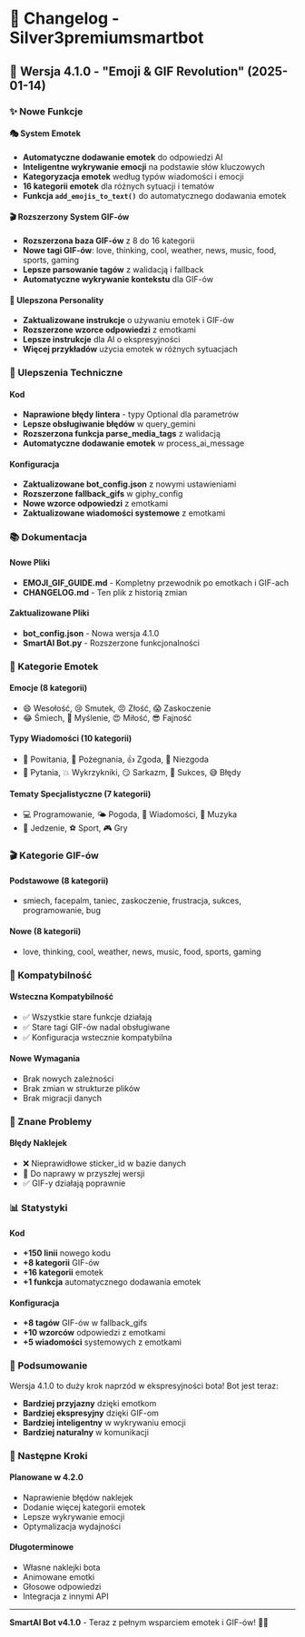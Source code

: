 # 📝 Changelog - Silver3premiumsmartbot

## 🚀 Wersja 4.1.0 - "Emoji & GIF Revolution" (2025-01-14)

### ✨ Nowe Funkcje

#### 🎭 System Emotek
- **Automatyczne dodawanie emotek** do odpowiedzi AI
- **Inteligentne wykrywanie emocji** na podstawie słów kluczowych
- **Kategoryzacja emotek** według typów wiadomości i emocji
- **16 kategorii emotek** dla różnych sytuacji i tematów
- **Funkcja `add_emojis_to_text()`** do automatycznego dodawania emotek

#### 🎬 Rozszerzony System GIF-ów
- **Rozszerzona baza GIF-ów** z 8 do 16 kategorii
- **Nowe tagi GIF-ów**: love, thinking, cool, weather, news, music, food, sports, gaming
- **Lepsze parsowanie tagów** z walidacją i fallback
- **Automatyczne wykrywanie kontekstu** dla GIF-ów

#### 🧠 Ulepszona Personality
- **Zaktualizowane instrukcje** o używaniu emotek i GIF-ów
- **Rozszerzone wzorce odpowiedzi** z emotkami
- **Lepsze instrukcje** dla AI o ekspresyjności
- **Więcej przykładów** użycia emotek w różnych sytuacjach

### 🔧 Ulepszenia Techniczne

#### Kod
- **Naprawione błędy lintera** - typy Optional dla parametrów
- **Lepsze obsługiwanie błędów** w query_gemini
- **Rozszerzona funkcja parse_media_tags** z walidacją
- **Automatyczne dodawanie emotek** w process_ai_message

#### Konfiguracja
- **Zaktualizowane bot_config.json** z nowymi ustawieniami
- **Rozszerzone fallback_gifs** w giphy_config
- **Nowe wzorce odpowiedzi** z emotkami
- **Zaktualizowane wiadomości systemowe** z emotkami

### 📚 Dokumentacja

#### Nowe Pliki
- **EMOJI_GIF_GUIDE.md** - Kompletny przewodnik po emotkach i GIF-ach
- **CHANGELOG.md** - Ten plik z historią zmian

#### Zaktualizowane Pliki
- **bot_config.json** - Nowa wersja 4.1.0
- **SmartAI Bot.py** - Rozszerzone funkcjonalności

### 🎯 Kategorie Emotek

#### Emocje (8 kategorii)
- 😄 Wesołość, 😢 Smutek, 😠 Złość, 😱 Zaskoczenie
- 😂 Śmiech, 🤔 Myślenie, 😍 Miłość, 😎 Fajność

#### Typy Wiadomości (10 kategorii)
- 👋 Powitania, 👋 Pożegnania, 👍 Zgoda, 🤔 Niezgoda
- 🤔 Pytania, 💥 Wykrzykniki, 😏 Sarkazm, 🎉 Sukces, 😅 Błędy

#### Tematy Specjalistyczne (7 kategorii)
- 💻 Programowanie, 🌤️ Pogoda, 📰 Wiadomości, 🎵 Muzyka
- 🍕 Jedzenie, ⚽ Sport, 🎮 Gry

### 🎬 Kategorie GIF-ów

#### Podstawowe (8 kategorii)
- smiech, facepalm, taniec, zaskoczenie, frustracja, sukces, programowanie, bug

#### Nowe (8 kategorii)
- love, thinking, cool, weather, news, music, food, sports, gaming

### 🔄 Kompatybilność

#### Wsteczna Kompatybilność
- ✅ Wszystkie stare funkcje działają
- ✅ Stare tagi GIF-ów nadal obsługiwane
- ✅ Konfiguracja wstecznie kompatybilna

#### Nowe Wymagania
- Brak nowych zależności
- Brak zmian w strukturze plików
- Brak migracji danych

### 🐛 Znane Problemy

#### Błędy Naklejek
- ❌ Nieprawidłowe sticker_id w bazie danych
- 🔧 Do naprawy w przyszłej wersji
- ✅ GIF-y działają poprawnie

### 📊 Statystyki

#### Kod
- **+150 linii** nowego kodu
- **+8 kategorii** GIF-ów
- **+16 kategorii** emotek
- **+1 funkcja** automatycznego dodawania emotek

#### Konfiguracja
- **+8 tagów** GIF-ów w fallback_gifs
- **+10 wzorców** odpowiedzi z emotkami
- **+5 wiadomości** systemowych z emotkami

### 🎉 Podsumowanie

Wersja 4.1.0 to duży krok naprzód w ekspresyjności bota! Bot jest teraz:
- **Bardziej przyjazny** dzięki emotkom
- **Bardziej ekspresyjny** dzięki GIF-om
- **Bardziej inteligentny** w wykrywaniu emocji
- **Bardziej naturalny** w komunikacji

### 🚀 Następne Kroki

#### Planowane w 4.2.0
- Naprawienie błędów naklejek
- Dodanie więcej kategorii emotek
- Lepsze wykrywanie emocji
- Optymalizacja wydajności

#### Długoterminowe
- Własne naklejki bota
- Animowane emotki
- Głosowe odpowiedzi
- Integracja z innymi API

---

**SmartAI Bot v4.1.0** - Teraz z pełnym wsparciem emotek i GIF-ów! 🎉✨ 